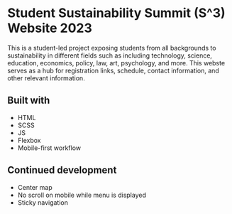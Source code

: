 # Student Sustainability Summit (S^3) Website 2023

This is a student-led project exposing students from all backgrounds to sustainability in different fields such as including technology, science, education, economics, policy, law, art, psychology, and more. This webste serves as a hub for registration links, schedule, contact information, and other relevant information.

## Built with
- HTML
- SCSS
- JS
- Flexbox
- Mobile-first workflow

## Continued development

- Center map
- No scroll on mobile while menu is displayed
- Sticky navigation




